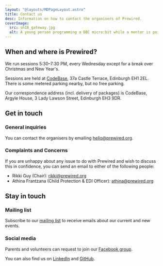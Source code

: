 ```yaml
---
layout: "@layouts/MDPageLayout.astro"
title: Contact us
desc: Information on how to contact the organisers of Prewired.
coverImage:
  src: sh18_gateway.jpg
  alt: A young person programming a BBC micro:bit while a mentor is pointing at a screen
---
```


## When and where is Prewired?

We run sessions 5:30&ndash;7:30 PM, every Wednesday except for a break over Christmas and New Year's.

Sessions are held at [CodeBase](http://thisiscodebase.com), 37a Castle Terrace, Edinburgh EH1 2EL. There is some metered parking nearby, but no free parking.

Our correspondence address (incl. delivery of packages) is CodeBase, Argyle House, 3 Lady Lawson Street, Edinburgh EH3 9DR.

## Get in touch

### General inquiries

You can contact the organisers by emailing [hello@prewired.org](mailto:hello@prewired.org).

### Complaints and Concerns

If you are unhappy about any issue to do with Prewired and wish to discuss this in confidence, you can send an email to either of the following people:

* Rikki Guy (Chair): [rikki@prewired.org](mailto:rikki@prewired.org)
* Athina Frantzana (Child Protection & EDI Officer): [athina@prewired.org](mailto:athina@prewired.org)

## Stay in touch

### Mailing list

Subscribe to our [mailing list](https://eepurl.com/dv2dPb) to receive emails about our current and new events.

### Social media

Parents and volunteers can request to join our [Facebook group](https://www.facebook.com/groups/prewired).

You can also find us on [LinkedIn](https://uk.linkedin.com/company/prewired) and [GitHub](https://github.com/prewired).
